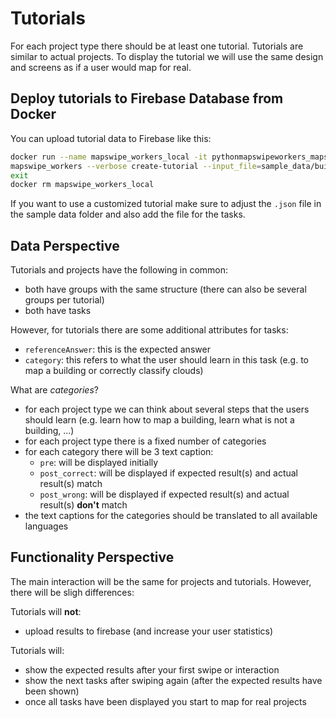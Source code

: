 # Tutorials
For each project type there should be at least one tutorial. Tutorials are similar to actual projects. To display the tutorial we will use the same design and screens as if a user would map for real.

## Deploy tutorials to Firebase Database from Docker
You can upload tutorial data to Firebase like this:

```bash
docker run --name mapswipe_workers_local -it pythonmapswipeworkers_mapswipe_workers  bash`
mapswipe_workers --verbose create-tutorial --input_file=sample_data/build_area_tutorial.json
exit
docker rm mapswipe_workers_local
```

If you want to use a customized tutorial make sure to adjust the `.json` file in the sample data folder and also add the file for the tasks.

## Data Perspective
Tutorials and projects have the following in common:
* both have groups with the same structure (there can also be several groups per tutorial)
* both have tasks

However, for tutorials there are some additional attributes for tasks:
* `referenceAnswer`: this is the expected answer
* `category`: this refers to what the user should learn in this task (e.g. to map a building or correctly classify clouds)

What are *categories*?
* for each project type we can think about several steps that the users should learn (e.g. learn how to map a building, learn what is not a building, ...)
* for each project type there is a fixed number of categories
* for each category there will be 3 text caption:
    * `pre`: will be displayed initially
    * `post_correct`: will be displayed if expected result(s) and actual result(s) match
    * `post_wrong`: will be displayed if expected result(s) and actual result(s) **don't** match
* the text captions for the categories should be translated to all available languages 
   
## Functionality Perspective
The main interaction will be the same for projects and tutorials. However, there will be sligh differences:

Tutorials will **not**:
* upload results to firebase (and increase your user statistics)

Tutorials will:
* show the expected results after your first swipe or interaction
* show the next tasks after swiping again (after the expected results have been shown)
* once all tasks have been displayed you start to map for real projects